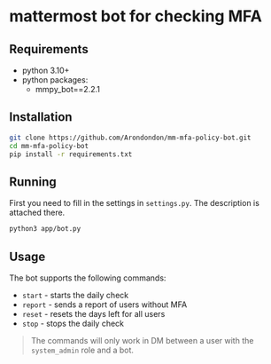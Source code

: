# mattermost bot for checking MFA

## Requirements

- python 3.10+
- python packages:
    - mmpy_bot==2.2.1

## Installation

```bash
git clone https://github.com/Arondondon/mm-mfa-policy-bot.git
cd mm-mfa-policy-bot
pip install -r requirements.txt
```

## Running

First you need to fill in the settings in `settings.py`. The description is attached there.

```bash
python3 app/bot.py
```

## Usage

The bot supports the following commands:
- `start` - starts the daily check
- `report` - sends a report of users without MFA
- `reset` - resets the days left for all users
- `stop` - stops the daily check

> The commands will only work in DM between a user with the `system_admin` role and a bot.
